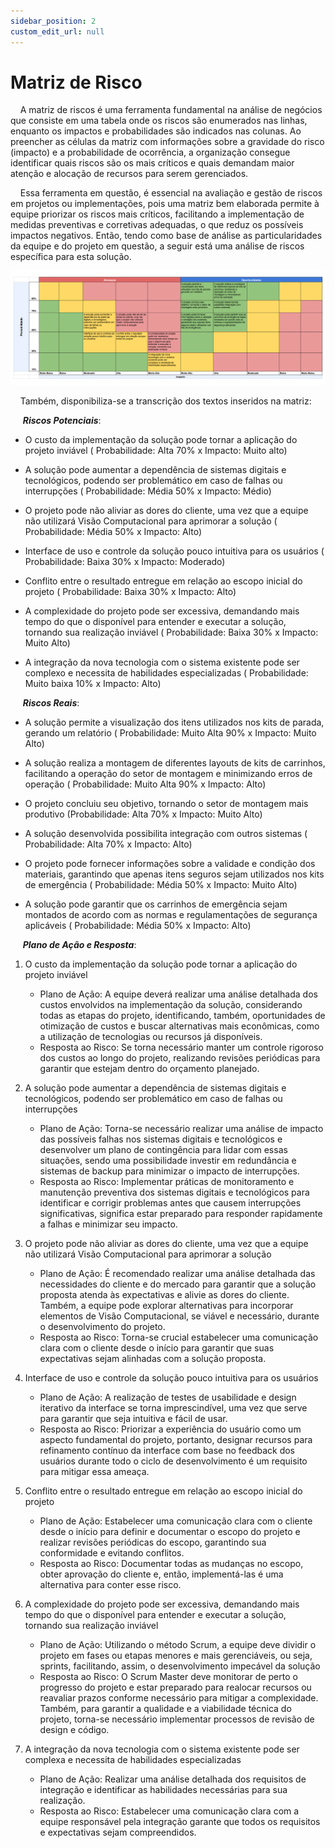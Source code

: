 ```yaml
---
sidebar_position: 2
custom_edit_url: null
---
```


# Matriz de Risco

&nbsp;&nbsp;&nbsp;&nbsp;A matriz de riscos é uma ferramenta fundamental na análise de negócios que consiste em uma tabela onde os riscos são enumerados nas linhas, enquanto os impactos e probabilidades são indicados nas colunas. Ao preencher as células da matriz com informações sobre a gravidade do risco (impacto) e a probabilidade de ocorrência, a organização consegue identificar quais riscos são os mais críticos e quais demandam maior atenção e alocação de recursos para serem gerenciados.

&nbsp;&nbsp;&nbsp;&nbsp;Essa ferramenta em questão, é essencial na avaliação e gestão de riscos em projetos ou implementações, pois uma matriz bem elaborada permite à equipe priorizar os riscos mais críticos, facilitando a implementação de medidas preventivas e corretivas adequadas, o que reduz os possíveis impactos negativos. Então, tendo como base de análise as particularidades da equipe e do projeto em questão, a seguir está uma análise de riscos específica para esta solução.

![Matriz de Risco](../../../static/img/business/matriz-de-risco.png)

&nbsp;&nbsp;&nbsp;&nbsp;Também, disponibiliza-se a transcrição dos textos inseridos na matriz:

&nbsp;&nbsp;&nbsp;&nbsp;
***Riscos Potenciais***:
- O custo da implementação da solução pode tornar a aplicação do projeto inviável ( Probabilidade: Alta 70% x Impacto: Muito alto)
- A solução pode aumentar a dependência de sistemas digitais e tecnológicos, podendo ser problemático em caso de falhas ou interrupções ( Probabilidade: Média 50% x Impacto: Médio)
- O projeto pode não aliviar as dores do cliente, uma vez que a equipe não utilizará Visão Computacional para aprimorar a solução ( Probabilidade: Média 50% x Impacto: Alto)

- Interface de uso e controle da solução pouco intuitiva para os usuários ( Probabilidade: Baixa 30% x Impacto: Moderado)

- Conflito entre o resultado entregue em relação ao escopo inicial do projeto ( Probabilidade: Baixa 30% x Impacto: Alto)

- A complexidade do projeto pode ser excessiva, demandando mais tempo do que o disponível para entender e executar a solução, tornando sua realização inviável ( Probabilidade: Baixa 30% x Impacto: Muito Alto)

- A integração da nova tecnologia com o sistema existente pode ser complexo e necessita de habilidades especializadas ( Probabilidade: Muito baixa 10% x Impacto: Alto)

&nbsp;&nbsp;&nbsp;&nbsp;
***Riscos Reais***:
- A solução permite a visualização dos itens utilizados nos kits de parada, gerando um relatório ( Probabilidade: Muito Alta 90% x Impacto: Muito Alto)

- A solução realiza a montagem de diferentes layouts de kits de carrinhos, facilitando a operação do setor de montagem e minimizando erros de operação ( Probabilidade: Muito Alta 90% x Impacto: Alto)

- O projeto concluiu seu objetivo, tornando o setor de montagem mais produtivo (Probabilidade: Alta 70% x Impacto: Muito Alto) 

- A solução desenvolvida possibilita integração com outros sistemas ( Probabilidade: Alta 70% x Impacto: Alto)

- O projeto pode fornecer informações sobre a validade e condição dos materiais, garantindo que apenas itens seguros sejam utilizados nos kits de emergência ( Probabilidade: Média 50% x Impacto: Muito Alto)

- A solução pode garantir que os carrinhos de emergência sejam montados de acordo com as normas e regulamentações de segurança aplicáveis ( Probabilidade: Média 50% x Impacto: Alto)

&nbsp;&nbsp;&nbsp;&nbsp;
***Plano de Ação e Resposta***:

1. O custo da implementação da solução pode tornar a aplicação do projeto inviável
    - Plano de Ação: A equipe deverá realizar uma análise detalhada dos custos envolvidos na implementação da solução, considerando todas as etapas do projeto, identificando, também, oportunidades de otimização de custos e buscar alternativas mais econômicas, como a utilização de tecnologias ou recursos já disponíveis.
    - Resposta ao Risco: Se torna necessário manter um controle rigoroso dos custos ao longo do projeto, realizando revisões periódicas para garantir que estejam dentro do orçamento planejado.

2. A solução pode aumentar a dependência de sistemas digitais e tecnológicos, podendo ser problemático em caso de falhas ou interrupções
    - Plano de Ação: Torna-se necessário realizar uma análise de impacto das possíveis falhas nos sistemas digitais e tecnológicos e desenvolver um plano de contingência para lidar com essas situações, sendo uma possibilidade investir em redundância e sistemas de backup para minimizar o impacto de interrupções.
    - Resposta ao Risco: Implementar práticas de monitoramento e manutenção preventiva dos sistemas digitais e tecnológicos para identificar e corrigir problemas antes que causem interrupções significativas, significa estar preparado para responder rapidamente a falhas e minimizar seu impacto.

3. O projeto pode não aliviar as dores do cliente, uma vez que a equipe não utilizará Visão Computacional para aprimorar a solução
    - Plano de Ação: É recomendado realizar uma análise detalhada das necessidades do cliente e do mercado para garantir que a solução proposta atenda às expectativas e alivie as dores do cliente. Também, a equipe pode explorar alternativas para incorporar elementos de Visão Computacional, se viável e necessário, durante o desenvolvimento do projeto.
    - Resposta ao Risco: Torna-se crucial estabelecer uma comunicação clara com o cliente desde o início para garantir que suas expectativas sejam alinhadas com a solução proposta.

4. Interface de uso e controle da solução pouco intuitiva para os usuários
    - Plano de Ação: A realização de testes de usabilidade e design iterativo da interface se torna imprescindível, uma vez que serve para garantir que seja intuitiva e fácil de usar. 
    - Resposta ao Risco: Priorizar a experiência do usuário como um aspecto fundamental do projeto, portanto, designar recursos para refinamento contínuo da interface com base no feedback dos usuários durante todo o ciclo de desenvolvimento é um requisito para mitigar essa ameaça.

5. Conflito entre o resultado entregue em relação ao escopo inicial do projeto
    - Plano de Ação: Estabelecer uma comunicação clara com o cliente desde o início para definir e documentar o escopo do projeto e realizar revisões periódicas do escopo, garantindo sua conformidade e evitando conflitos.
    - Resposta ao Risco: Documentar todas as mudanças no escopo, obter aprovação do cliente e, então, implementá-las é uma alternativa para conter esse risco.

6. A complexidade do projeto pode ser excessiva, demandando mais tempo do que o disponível para entender e executar a solução, tornando sua realização inviável
    - Plano de Ação: Utilizando o método Scrum, a equipe deve dividir o projeto em fases ou etapas menores e mais gerenciáveis, ou seja, sprints, facilitando, assim, o desenvolvimento impecável da solução
    - Resposta ao Risco: O Scrum Master deve monitorar de perto o progresso do projeto e estar preparado para realocar recursos ou reavaliar prazos conforme necessário para mitigar a complexidade. Também, para garantir a qualidade e a viabilidade técnica do projeto, torna-se necessário implementar processos de revisão de design e código.

7. A integração da nova tecnologia com o sistema existente pode ser complexa e necessita de habilidades especializadas
    - Plano de Ação: Realizar uma análise detalhada dos requisitos de integração e identificar as habilidades necessárias para sua realização. 
    - Resposta ao Risco: Estabelecer uma comunicação clara com a equipe responsável pela integração garante que todos os requisitos e expectativas sejam compreendidos. 